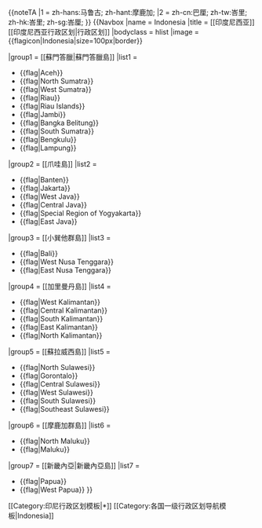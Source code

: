 <noinclude>{{noteTA
|1 = zh-hans:马鲁古; zh-hant:摩鹿加;
|2 = zh-cn:巴厘; zh-tw:峇里; zh-hk:峇里; zh-sg:峇厘;
}}
</noinclude>
{{Navbox
|name  = Indonesia
|title = [[印度尼西亚]][[印度尼西亚行政区划|行政区划]] 
|bodyclass = hlist
|image = {{flagicon|Indonesia|size=100px|border}}

|group1 = [[蘇門答臘|蘇門答臘島]]
|list1  =
* {{flag|Aceh}}
* {{flag|North Sumatra}}
* {{flag|West Sumatra}}
* {{flag|Riau}}
* {{flag|Riau Islands}}
* {{flag|Jambi}}
* {{flag|Bangka Belitung}}
* {{flag|South Sumatra}}
* {{flag|Bengkulu}}
* {{flag|Lampung}}

|group2 = [[爪哇島]]
|list2  =
* {{flag|Banten}}
* {{flag|Jakarta}}
* {{flag|West Java}}
* {{flag|Central Java}}
* {{flag|Special Region of Yogyakarta}}
* {{flag|East Java}}

|group3 = [[小巽他群島]]
|list3  =
* {{flag|Bali}} 
* {{flag|West Nusa Tenggara}}
* {{flag|East Nusa Tenggara}}

|group4 = [[加里曼丹島]]
|list4  =
* {{flag|West Kalimantan}}
* {{flag|Central Kalimantan}}
* {{flag|South Kalimantan}}
* {{flag|East Kalimantan}}
* {{flag|North Kalimantan}}

|group5 = [[蘇拉威西島]]
|list5  =
* {{flag|North Sulawesi}}
* {{flag|Gorontalo}}
* {{flag|Central Sulawesi}}
* {{flag|West Sulawesi}}
* {{flag|South Sulawesi}}
* {{flag|Southeast Sulawesi}}

|group6 = [[摩鹿加群島]]
|list6  =
* {{flag|North Maluku}}
* {{flag|Maluku}}

|group7 = [[新畿內亞|新畿內亞島]]
|list7  =
* {{flag|Papua}}
* {{flag|West Papua}}
}}<noinclude>

[[Category:印尼行政区划模板|*]]
[[Category:各国一级行政区划导航模板|Indonesia]]
</noinclude>